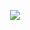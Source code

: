 <p align="center">
  <a href="https://skillicons.dev">
    <img src="https://skillicons.dev/icons?i=php,laravel,mysql,mongo,html,js,vue,bootstrap,tailwind,nodejs" />
  </a>
</p>
